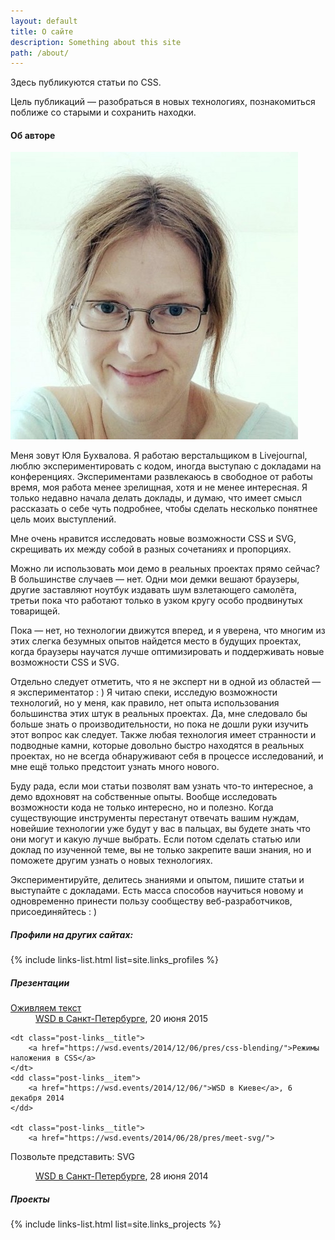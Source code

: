 ```yaml
---
layout: default
title: О сайте
description: Something about this site
path: /about/
---
```


Здесь публикуются статьи по CSS.

Цель публикаций — разобраться в новых технологиях, познакомиться поближе со старыми и сохранить находки.

<h4>Об авторе</h4>

<img src="/assets/img/me.jpeg" class="img--about"/>

Меня зовут Юля Бухвалова. Я работаю верстальщиком в Livejournal, люблю экспериментировать с кодом, иногда выступаю с докладами на конференциях. Экспериментами развлекаюсь в свободное от работы время, моя работа менее зрелищная, хотя и не менее интересная. Я только недавно начала делать доклады, и думаю, что имеет смысл рассказать о себе чуть подробнее, чтобы сделать несколько понятнее цель моих выступлений.

Мне очень нравится исследовать новые возможности CSS и SVG, скрещивать их между собой в разных сочетаниях и пропорциях.

Можно ли использовать мои демо в реальных проектах прямо сейчас? В большинстве случаев — нет. Одни мои демки вешают браузеры, другие заставляют ноутбук издавать шум взлетающего самолёта, третьи пока что работают только в узком кругу особо продвинутых товарищей.

Пока — нет, но технологии движутся вперед, и я уверена, что многим из этих слегка безумных опытов найдется место в будущих проектах, когда браузеры научатся лучше оптимизировать и поддерживать новые возможности CSS и SVG.

Отдельно следует отметить, что я не эксперт ни в одной из областей — я экспериментатор : ) Я читаю спеки, исследую возможности технологий, но у меня, как правило, нет опыта использования большинства этих штук в реальных проектах. Да, мне следовало бы больше знать о производительности, но пока не дошли руки изучить этот вопрос как следует. Также любая технология имеет странности и подводные камни, которые довольно быстро находятся в реальных проектах, но не всегда обнаруживают себя в процессе исследований, и мне ещё только предстоит узнать много нового.

Буду рада, если мои статьи позволят вам узнать что-то интересное, а демо вдохновят на собственные опыты. Вообще исследовать возможности кода не только интересно, но и полезно. Когда существующие инструменты перестанут отвечать вашим нуждам, новейшие технологии уже будут у вас в пальцах, вы будете знать что они могут и какую лучше выбрать. Если потом сделать статью или доклад по изученной теме, вы не только закрепите ваши знания, но и поможете другим узнать о новых технологиях.

Экспериментируйте, делитесь знаниями и опытом, пишите статьи и выступайте с докладами. Есть масса способов научиться новому и одновременно принести пользу сообществу веб-разработчиков, присоединяйтесь : )


<h5>Профили на других сайтах:</h5>

{% include links-list.html list=site.links_profiles %}

<h5>Презентации</h5>

<dl class="post__links post-links post-links--presentations">
    <dt class="post-links__title">
        <a href="https://wsd.events/2015/06/20/pres/text-alive/">Оживляем текст</a>
    </dt>
    <dd class="post-links__item">
        <a href="https://wsd.events/2015/06/20/">WSD в Санкт-Петербурге</a>, 20 июня 2015
    </dd>

    <dt class="post-links__title">
        <a href="https://wsd.events/2014/12/06/pres/css-blending/">Режимы наложения в CSS</a>
    </dt>
    <dd class="post-links__item">
        <a href="https://wsd.events/2014/12/06/">WSD в Киеве</a>, 6 декабря 2014
    </dd>

    <dt class="post-links__title">
        <a href="https://wsd.events/2014/06/28/pres/meet-svg/">
Позвольте представить: SVG</a>
    </dt>
    <dd class="post-links__item">
        <a href="https://wsd.events/2014/06/28/">WSD в Санкт-Петербурге</a>, 28 июня 2014
    </dd>
</dl>

<h5>Проекты</h5>

{% include links-list.html list=site.links_projects %}
